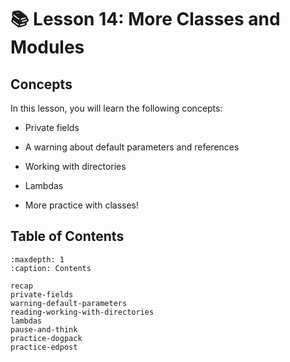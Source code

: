 # 📚 Lesson 14: More Classes and Modules

##  Concepts  

In this lesson, you will learn the following concepts:  

-  Private fields  

-  A warning about default parameters and references  

-  Working with directories  

-  Lambdas  

-  More practice with classes!

## Table of Contents

```{toctree}
:maxdepth: 1
:caption: Contents

recap
private-fields
warning-default-parameters
reading-working-with-directories
lambdas
pause-and-think
practice-dogpack
practice-edpost
```